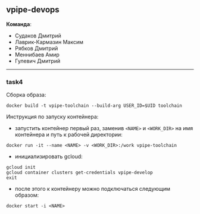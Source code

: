 ## vpipe-devops

**Команда**:
* Судаков Дмитрий
* Лаврик-Кармазин Максим
* Рябков Дмитрий
* Меннибаев Амир
* Гулевич Дмитрий

---

### task4

Сборка образа:

```
docker build -t vpipe-toolchain --build-arg USER_ID=$UID toolchain
```

Инструкция по запуску контейнера:

- запустить контейнер первый раз, заменив `<NAME>` и `<WORK_DIR>` на имя контейнера и путь к рабочей директории:

```
docker run -it --name <NAME> -v <WORK_DIR>:/work vpipe-toolchain
```

- инициализировать gcloud:

```
gcloud init
gcloud container clusters get-credentials vpipe-develop
exit
```

- после этого к контейнеру можно подключаться следующим образом:

```
docker start -i <NAME>
```
